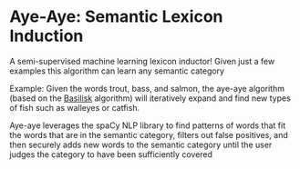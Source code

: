 # Aye-Aye: Semantic Lexicon Induction

A semi-supervised machine learning lexicon inductor! Given just a few examples this algorithm can learn any semantic category

Example: Given the words trout, bass, and salmon, the aye-aye algorithm (based on the [Basilisk](https://www.cs.utah.edu/~riloff/pdfs/emnlp02-thelen.pdf) algorithm) will iteratively expand and find new types of fish such as walleyes or catfish.

Aye-aye leverages the spaCy NLP library to find patterns of words that fit the words that are in the semantic category, filters out false positives, and then securely adds new words to the semantic category until the user judges the category to have been sufficiently covered
